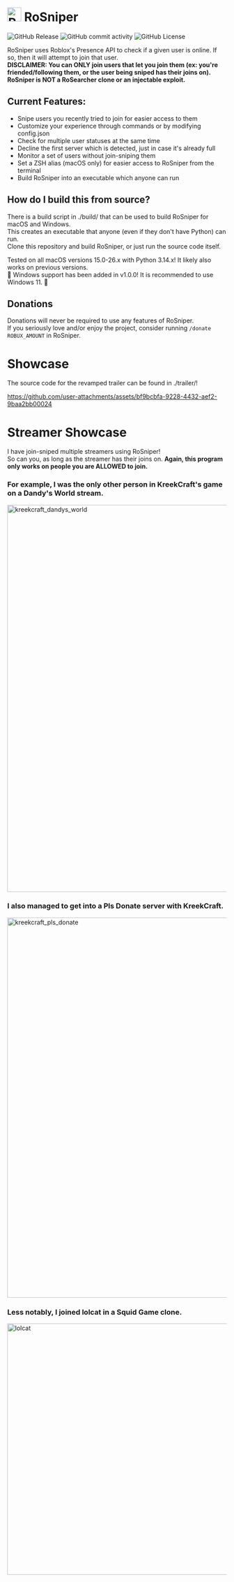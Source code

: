# <img width="32" height="32" alt="RoSniper" src="https://github.com/user-attachments/assets/628445a0-5e54-41b6-ba5e-dbe9ab6864e0" /> RoSniper

![GitHub Release](https://img.shields.io/github/v/release/introvertednoob/RoSniper)
![GitHub commit activity](https://img.shields.io/github/commit-activity/w/introvertednoob/RoSniper)
![GitHub License](https://img.shields.io/github/license/introvertednoob/RoSniper)

RoSniper uses Roblox's Presence API to check if a given user is online. If so, then it will attempt to join that user.</br>
**DISCLAIMER: You can ONLY join users that let you join them (ex: you're friended/following them, or the user being sniped has their joins on). RoSniper is NOT a RoSearcher clone or an injectable exploit.**

## Current Features:
- Snipe users you recently tried to join for easier access to them
- Customize your experience through commands or by modifying config.json
- Check for multiple user statuses at the same time
- Decline the first server which is detected, just in case it's already full
- Monitor a set of users without join-sniping them
- Set a ZSH alias (macOS only) for easier access to RoSniper from the terminal
- Build RoSniper into an executable which anyone can run

## How do I build this from source?
There is a build script in ./build/ that can be used to build RoSniper for macOS and Windows.</br>
This creates an executable that anyone (even if they don't have Python) can run.</br>
Clone this repository and build RoSniper, or just run the source code itself.</br>

Tested on all macOS versions 15.0-26.x with Python 3.14.x! It likely also works on previous versions.</br>
🎉 Windows support has been added in v1.0.0! It is recommended to use Windows 11. 🎉

## Donations
Donations will never be required to use any features of RoSniper.</br>
If you seriously love and/or enjoy the project, consider running `/donate ROBUX_AMOUNT` in RoSniper.

# Showcase
The source code for the revamped trailer can be found in ./trailer/!</br>

https://github.com/user-attachments/assets/bf9bcbfa-9228-4432-aef2-9baa2bb00024

# Streamer Showcase
I have join-sniped multiple streamers using RoSniper!</br>
So can you, as long as the streamer has their joins on. **Again, this program only works on people you are ALLOWED to join.**</br>

### For example, I was the only other person in KreekCraft's game on a Dandy's World stream.</br>
<img width="1543" height="887" alt="kreekcraft_dandys_world" src="https://github.com/user-attachments/assets/080192f0-fade-4190-8990-ed68881e0c39" /></br>

### I also managed to get into a Pls Donate server with KreekCraft.</br>
<img width="1372" height="871" alt="kreekcraft_pls_donate" src="https://github.com/user-attachments/assets/e56e70d4-e9b4-4011-9092-bf0097b48bf9" /></br>

### Less notably, I joined lolcat in a Squid Game clone.</br>
<img width="772" height="576" alt="lolcat" src="https://github.com/user-attachments/assets/ef34ed8b-636a-4543-86bd-08f2e17e1708" /></br>
